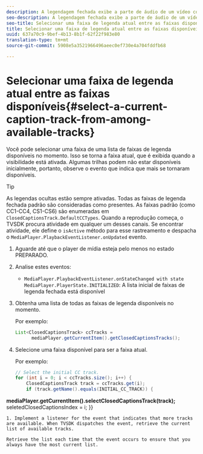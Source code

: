 ```yaml
---
description: A legendagem fechada exibe a parte de áudio de um vídeo como texto na tela quando o som está inaudível ou quando o visualizador está com dificuldade de audição.
seo-description: A legendagem fechada exibe a parte de áudio de um vídeo como texto na tela quando o som está inaudível ou quando o visualizador está com dificuldade de audição.
seo-title: Selecionar uma faixa de legenda atual entre as faixas disponíveis
title: Selecionar uma faixa de legenda atual entre as faixas disponíveis
uuid: 637a70c9-9bef-4b13-8b1f-62f22f983e80
translation-type: tm+mt
source-git-commit: 5908e5a3521966496aeec0ef730e4a704fddfb68

---
```



# Selecionar uma faixa de legenda atual entre as faixas disponíveis{#select-a-current-caption-track-from-among-available-tracks}

Você pode selecionar uma faixa de uma lista de faixas de legenda disponíveis no momento. Isso se torna a faixa atual, que é exibida quando a visibilidade está ativada. Algumas trilhas podem não estar disponíveis inicialmente, portanto, observe o evento que indica que mais se tornaram disponíveis.

>[!TIP]
>
>As legendas ocultas estão sempre ativadas. Todas as faixas de legenda fechada padrão são consideradas como presentes. As faixas padrão (como CC1-CC4, CS1-CS6) são enumeradas em `ClosedCaptionsTrack.DefaultCCTypes`. Quando a reprodução começa, o TVSDK procura atividade em qualquer um desses canais. Se encontrar atividade, ele define o `isActive` método para esse rastreamento e despacha o `MediaPlayer.PlaybackEventListener.onUpdated` evento.

1. Aguarde até que o player de mídia esteja pelo menos no estado PREPARADO.
1. Analise estes eventos:

   * `MediaPlayer.PlaybackEventListener.onStateChanged with state MediaPlayer.PlayerState.INITIALIZED`: A lista inicial de faixas de legenda fechada está disponível

1. Obtenha uma lista de todas as faixas de legenda disponíveis no momento.

   Por exemplo:

   ```java
   List<ClosedCaptionsTrack> ccTracks = 
         mediaPlayer.getCurrentItem().getClosedCaptionsTracks();
   ```

1. Selecione uma faixa disponível para ser a faixa atual.

   Por exemplo:

   ```java
   // Select the initial CC track. 
   for (int i = 0; i < ccTracks.size(); i++) { 
       ClosedCaptionsTrack track = ccTracks.get(i); 
       if (track.getName().equals(INITIAL_CC_TRACK)) { 
   
<b>mediaPlayer.getCurrentItem().selectClosedCaptionsTrack(track);</b>
seletedClosedCaptionsIndex = i;
}}

```
1. Implement a listener for the event that indicates that more tracks are available. When TVSDK dispatches the event, retrieve the current list of available tracks.

Retrieve the list each time that the event occurs to ensure that you always have the most current list.


